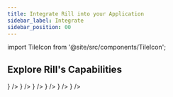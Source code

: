 ```yaml
---
title: Integrate Rill into your Application
sidebar_label: Integrate
sidebar_position: 00
---
```


import TileIcon from '@site/src/components/TileIcon';



## Explore Rill's Capabilities

<div className="tile-icon-grid">
    <TileIcon
    header="Connect Data Sources"
    content="Connect to your data sources and start ingesting data into Rill for analysis."
    link="/reference/connectors"
    icon={<img src="/img/home/connect.svg" alt="Connect" style={{ width: 24, height: 24 }} />}
    />
    <TileIcon
    header="Prepare Your Data"
    content="Transform and prepare your data with Rill's powerful ETL capabilities."
    link="/build/models"
    icon={<img src="/img/home/model.svg" alt="Model" style={{ width: 24, height: 24 }} />}
    />
    <TileIcon
    header="Create a Metrics Layer"
    content="Build a metrics layer to define key business metrics and KPIs."
    link="/build/metrics-view"
    icon={<img src="/img/home/metrics.svg" alt="Metrics" style={{ width: 24, height: 24 }} />}
    />
    <TileIcon
    header="Explore Your Data"
    content="Use Rill's interactive data exploration tools to discover insights."
    link="/explore/dashboard-101"
    icon={<img src="/img/home/explore.svg" alt="Explore" style={{ width: 24, height: 24 }} />}
    />
    <TileIcon
    header="Embed a Dashboard"
    content="Embed Rill dashboards into your applications and workflows."
    link="/integrate/embedding"
    icon={<img src="/img/home/embed.svg" alt="Embed" style={{ width: 24, height: 24 }} />}
    />
    <TileIcon
    header="Release Notes"
    content="Curious about what's new?"
    link="/notes"
    icon={<img src="/img/home/notification.svg" alt="Embed" style={{ width: 24, height: 24 }} />}
    />
</div>